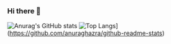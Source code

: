 ### Hi there 👋

<!--
**suhyeon10/suhyeon10** is a ✨ _special_ ✨ repository because its `README.md` (this file) appears on your GitHub profile.

Here are some ideas to get you started:

- 🔭 I’m currently working on ...
- 🌱 I’m currently learning ...
- 👯 I’m looking to collaborate on ...
- 🤔 I’m looking for help with ...
- 💬 Ask me about ...
- 📫 How to reach me: ...
- 😄 Pronouns: ...
- ⚡ Fun fact: ...
-->


![Anurag's GitHub stats](https://github-readme-stats.vercel.app/api?username=suhyeon10&show_icons=true&count_private=true)
![Top Langs](https://github-readme-stats.vercel.app/api/top-langs/?username=suhyeon10)](https://github.com/anuraghazra/github-readme-stats)
